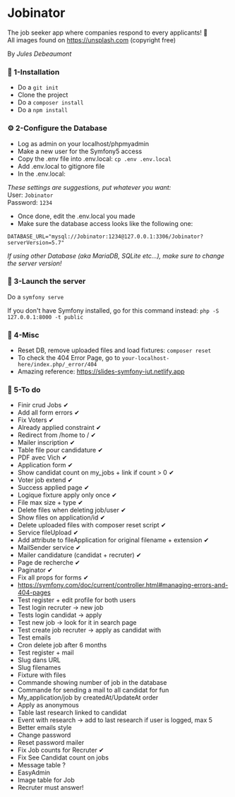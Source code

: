 # Jobinator
The job seeker app where companies respond to every applicants! 🤔  
All images found on https://unsplash.com (copyright free)

By *Jules Debeaumont*

  
### 🔧 1-Installation 

- Do a `git init`
- Clone the project
- Do a `composer install`
- Do a `npm install`


  
### ⚙ 2-Configure the Database

- Log as admin on your localhost/phpmyadmin
- Make a new user for the Symfony5 access
- Copy the .env file into .env.local: `cp .env .env.local`
- Add .env.local to gitignore file
- In the .env.local:

*These settings are suggestions, put whatever you want:*  
User: `Jobinator`  
Password: `1234`

- Once done, edit the .env.local you made
- Make sure the database access looks like the following one:

`DATABASE_URL="mysql://Jobinator:1234@127.0.0.1:3306/Jobinator?serverVersion=5.7"`

*If using other Database (aka MariaDB, SQLite etc...), make sure to change the server version!*


  
### 🚀 3-Launch the server

Do a `symfony serve`  

If you don't have Symfony installed, go for this command instead: `php -S 127.0.0.1:8000 -t public`


  
### 📎 4-Misc

- Reset DB, remove uploaded files and load fixtures: `composer reset`
- To check the 404 Error Page, go to `your-localhost-here/index.php/_error/404`
- Amazing reference: https://slides-symfony-iut.netlify.app


  
### 🚧 5-To do

- Finir crud Jobs ✔
- Add all form errors ✔
- Fix Voters ✔
- Already applied constraint ✔
- Redirect from /home to / ✔
- Mailer inscription ✔ 
- Table file pour candidature ✔
- PDF avec Vich ✔
- Application form ✔
- Show candidat count on my_jobs + link if count > 0 ✔
- Voter job extend ✔ 
- Success applied page ✔
- Logique fixture apply only once ✔
- File max size + type ✔
- Delete files when deleting job/user ✔
- Show files on application/id ✔
- Delete uploaded files with composer reset script ✔
- Service fileUpload ✔
- Add attribute to fileApplication for original filename + extension ✔
- MailSender service ✔
- Mailer candidature (candidat + recruter) ✔
- Page de recherche ✔
- Paginator ✔
- Fix all <label> props for forms ✔
- https://symfony.com/doc/current/controller.html#managing-errors-and-404-pages
- Test register + edit profile for both users
- Test login recruter -> new job
- Tests login candidat -> apply
- Test new job -> look for it in search page
- Test create job recruter -> apply as candidat with 
- Test emails
- Cron delete job after 6 months
- Test register + mail
- Slug dans URL
- Slug filenames
- Fixture with files
- Commande showing number of job in the database
- Commande for sending a mail to all candidat for fun
- My_application/job by createdAt/UpdateAt order
- Apply as anonymous
- Table last research linked to candidat
- Event with research -> add to last research if user is logged, max 5
- Better emails style
- Change password
- Reset password mailer
- Fix Job counts for Recruter ✔
- Fix See Candidat count on jobs
- Message table ?
- EasyAdmin
- Image table for Job
- Recruter must answer!
